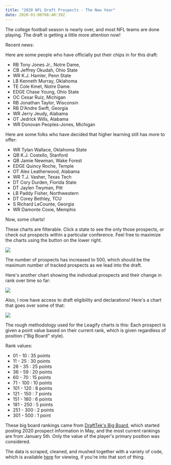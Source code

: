 ```yaml
---
title: "2020 NFL Draft Prospects - The New Year"
date: 2020-01-06T06:40:39Z
---
```


The college football season is nearly over, and most NFL teams are done playing. The draft is getting a little more attention now!

<!--more-->

Recent news:

Here are some people who have officially put their chips in for this draft:

+ RB Tony Jones Jr., Notre Dame, 
+ CB Jeffrey Okudah, Ohio State 
+ WR K.J. Hamler, Penn State
+ LB Kenneth Murray, Oklahoma
+ TE Cole Kmet, Notre Dame.
+ EDGE Chase Young, Ohio State
+ OC Cesar Ruiz, Michigan
+ RB Jonathan Taylor, Wisconsin
+ RB D'Andre Swift, Georgia
+ WR Jerry Jeudy, Alabama
+ OT Jedrick Wills, Alabama
+ WR Donovan Peoples-Jones, Michigan

Here are some folks who have decided that higher learning still has more to offer:

+ WR Tylan Wallace, Oklahoma State
+ QB K.J. Costello, Stanford
+ QB Jamie Newman, Wake Forest
+ EDGE Quincy Roche, Temple
+ OT Alex Leatherwood, Alabama
+ WR T.J. Vasher, Texas Tech
+ DT Cory Durden, Florida State
+ DT Jaylen Twyman, Pitt
+ LB Paddy Fisher, Northwestern
+ DT Corey Bethley, TCU
+ S Richard LeCounte, Georgia
+ WR Damonte Coxie, Memphis

Now, some charts!

These charts are filterable. Click a state to see the only those prospects, or check out prospects within a particular conference. Feel free to maximize the charts using the button on the lower right.

<div>
<div class='tableauPlaceholder' id='viz1578292229314' style='position: relative'><noscript><a href='#'><img alt=' ' src='https:&#47;&#47;public.tableau.com&#47;static&#47;images&#47;20&#47;2020-LeagifyStateValuesWithPlayersAndRanks-2020-01-06&#47;ProjectedPlayerValues&#47;1_rss.png' style='border: none' /></a></noscript><object class='tableauViz'  style='display:none;'><param name='host_url' value='https%3A%2F%2Fpublic.tableau.com%2F' /> <param name='embed_code_version' value='3' /> <param name='site_root' value='' /><param name='name' value='2020-LeagifyStateValuesWithPlayersAndRanks-2020-01-06&#47;ProjectedPlayerValues' /><param name='tabs' value='no' /><param name='toolbar' value='yes' /><param name='static_image' value='https:&#47;&#47;public.tableau.com&#47;static&#47;images&#47;20&#47;2020-LeagifyStateValuesWithPlayersAndRanks-2020-01-06&#47;ProjectedPlayerValues&#47;1.png' /> <param name='animate_transition' value='yes' /><param name='display_static_image' value='yes' /><param name='display_spinner' value='yes' /><param name='display_overlay' value='yes' /><param name='display_count' value='yes' /><param name='filter' value='publish=yes' /></object></div>                <script type='text/javascript'>                    var divElement = document.getElementById('viz1578292229314');                    var vizElement = divElement.getElementsByTagName('object')[0];                    if ( divElement.offsetWidth > 800 ) { vizElement.style.width='100%';vizElement.style.height=(divElement.offsetWidth*0.75)+'px';} else if ( divElement.offsetWidth > 500 ) { vizElement.style.width='100%';vizElement.style.height=(divElement.offsetWidth*0.75)+'px';} else { vizElement.style.width='100%';vizElement.style.height='827px';}                     var scriptElement = document.createElement('script');                    scriptElement.src = 'https://public.tableau.com/javascripts/api/viz_v1.js';                    vizElement.parentNode.insertBefore(scriptElement, vizElement);                </script>
</div>

The number of prospects has increased to 500, which should be the maximum number of tracked prospects as we lead into the draft.

Here's another chart showing the individual prospects and their change in rank over time so far:

<div>
<div class='tableauPlaceholder' id='viz1578292310898' style='position: relative'><noscript><a href='#'><img alt=' ' src='https:&#47;&#47;public.tableau.com&#47;static&#47;images&#47;20&#47;2020-PlayerLineGraph-2020-01-06&#47;RanksOverTime&#47;1_rss.png' style='border: none' /></a></noscript><object class='tableauViz'  style='display:none;'><param name='host_url' value='https%3A%2F%2Fpublic.tableau.com%2F' /> <param name='embed_code_version' value='3' /> <param name='site_root' value='' /><param name='name' value='2020-PlayerLineGraph-2020-01-06&#47;RanksOverTime' /><param name='tabs' value='no' /><param name='toolbar' value='yes' /><param name='static_image' value='https:&#47;&#47;public.tableau.com&#47;static&#47;images&#47;20&#47;2020-PlayerLineGraph-2020-01-06&#47;RanksOverTime&#47;1.png' /> <param name='animate_transition' value='yes' /><param name='display_static_image' value='yes' /><param name='display_spinner' value='yes' /><param name='display_overlay' value='yes' /><param name='display_count' value='yes' /><param name='filter' value='publish=yes' /></object></div>                <script type='text/javascript'>                    var divElement = document.getElementById('viz1578292310898');                    var vizElement = divElement.getElementsByTagName('object')[0];                    vizElement.style.width='100%';vizElement.style.height=(divElement.offsetWidth*0.75)+'px';                    var scriptElement = document.createElement('script');                    scriptElement.src = 'https://public.tableau.com/javascripts/api/viz_v1.js';                    vizElement.parentNode.insertBefore(scriptElement, vizElement);                </script>
</div>

Also, I now have access to draft eligibility and declarations!  Here's a chart that goes over some of that:

<div>
<div class='tableauPlaceholder' id='viz1578292383464' style='position: relative'><noscript><a href='#'><img alt=' ' src='https:&#47;&#47;public.tableau.com&#47;static&#47;images&#47;20&#47;2020-PlayersByDraftStatus-2020-01-06&#47;ProspectsByDraftStatusAndClass&#47;1_rss.png' style='border: none' /></a></noscript><object class='tableauViz'  style='display:none;'><param name='host_url' value='https%3A%2F%2Fpublic.tableau.com%2F' /> <param name='embed_code_version' value='3' /> <param name='site_root' value='' /><param name='name' value='2020-PlayersByDraftStatus-2020-01-06&#47;ProspectsByDraftStatusAndClass' /><param name='tabs' value='no' /><param name='toolbar' value='yes' /><param name='static_image' value='https:&#47;&#47;public.tableau.com&#47;static&#47;images&#47;20&#47;2020-PlayersByDraftStatus-2020-01-06&#47;ProspectsByDraftStatusAndClass&#47;1.png' /> <param name='animate_transition' value='yes' /><param name='display_static_image' value='yes' /><param name='display_spinner' value='yes' /><param name='display_overlay' value='yes' /><param name='display_count' value='yes' /><param name='filter' value='publish=yes' /></object></div>                <script type='text/javascript'>                    var divElement = document.getElementById('viz1578292383464');                    var vizElement = divElement.getElementsByTagName('object')[0];                    vizElement.style.width='100%';vizElement.style.height=(divElement.offsetWidth*0.75)+'px';                    var scriptElement = document.createElement('script');                    scriptElement.src = 'https://public.tableau.com/javascripts/api/viz_v1.js';                    vizElement.parentNode.insertBefore(scriptElement, vizElement);                </script>
</div>


The rough methodology used for the Leagify charts is this: Each prospect is given a point value based on their current rank, which is given regardless of position ("Big Board" style).

Rank values:

* 01 - 10   : 35 points
* 11 - 25   : 30 points
* 26 - 35   : 25 points
* 36 - 59   : 20 points
* 60 - 70   : 15 points
* 71 - 100  : 10 points
* 101 - 120 : 8 points
* 121 - 150 : 7 points
* 151 - 180 : 6 points
* 181 - 250 : 5 points
* 251 - 300 : 2 points
* 301 - 500 : 1 point

These big board rankings came from [DraftTek's Big Board](https://www.drafttek.com/2020-NFL-Draft-Big-Board/Top-NFL-Draft-Prospects-2020-Page-1.asp), which started posting 2020 prospect information in May, and the most current rankings are from January 5th. Only the value of the player's primary position was considered.

The data is scraped, cleaned, and mushed together with a variety of code, which is available [here](https://github.com/Leagify/scrapysharp-dt2020) for viewing, if you're into that sort of thing.

